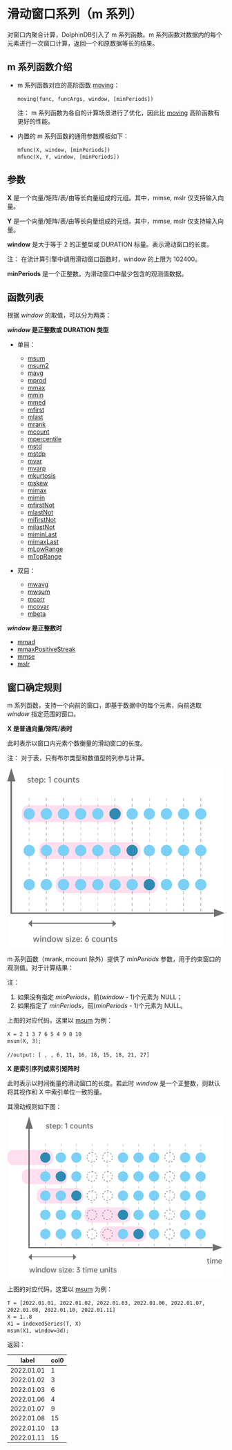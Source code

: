 # 滑动窗口系列（m 系列）

对窗口内聚合计算，DolphinDB引入了 m 系列函数。m
系列函数对数据内的每个元素进行一次窗口计算，返回一个和原数据等长的结果。

## m 系列函数介绍

* m 系列函数对应的高阶函数 [moving](../ho_funcs/moving.md)：

  ```
  moving(func, funcArgs, window, [minPeriods])
  ```

  注： m 系列函数为各自的计算场景进行了优化，因此比 [moving](../ho_funcs/moving.md) 高阶函数有更好的性能。
* 内置的 m
  系列函数的通用参数模板如下：

  ```
  mfunc(X, window, [minPeriods])
  mfunc(X, Y, window, [minPeriods])
  ```

## 参数

**X** 是一个向量/矩阵/表/由等长向量组成的元组。其中，mmse, mslr 仅支持输入向量。

**Y** 是一个向量/矩阵/表/由等长向量组成的元组。其中，mmse, mslr 仅支持输入向量。

**window** 是大于等于 2 的正整型或 DURATION 标量。表示滑动窗口的长度。

注： 在流计算引擎中调用滑动窗口函数时，window 的上限为 102400。

**minPeriods** 是一个正整数。为滑动窗口中最少包含的观测值数据。

## 函数列表

根据 *window*
的取值，可以分为两类：

***window* 是正整数或 DURATION 类型**

* 单目：

  + [msum](../m/msum.md)
  + [msum2](../m/msum2.md)
  + [mavg](../m/mavg.md)
  + [mprod](../m/mprod.md)
  + [mmax](../m/mmax.md)
  + [mmin](../m/mmin.md)
  + [mmed](../m/mmed.md)
  + [mfirst](../m/mfirst.md)
  + [mlast](../m/mlast.md)
  + [mrank](../m/mrank.md)
  + [mcount](../m/mcount.md)
  + [mpercentile](../m/mpercentile.md)
  + [mstd](../m/mstd.md)
  + [mstdp](../m/mstdp.md)
  + [mvar](../m/mvar.md)
  + [mvarp](../m/mvarp.md)
  + [mkurtosis](../m/mkurtosis.md)
  + [mskew](../m/mskew.md)
  + [mimax](../m/mimax.md)
  + [mimin](../m/mimin.md)
  + [mfirstNot](../m/mfirstnot.md)
  + [mlastNot](../m/mlastnot.md)
  + [mifirstNot](../m/mifirstNot.md)
  + [milastNot](../m/milastNot.md)
  + [miminLast](../m/miminlast.md)
  + [mimaxLast](../m/mimaxlast.md)
  + [mLowRange](../m/mlowrange.md)
  + [mTopRange](../m/mtoprange.md)
* 双目：

  + [mwavg](../m/mwavg.md)
  + [mwsum](../m/mwsum.md)
  + [mcorr](../m/mcorr.md)
  + [mcovar](../m/mcovar.md)
  + [mbeta](../m/mbeta.md)

***window* 是正整数时**

* [mmad](../m/mmad.md)
* [mmaxPositiveStreak](../m/mmaxPositiveStreak.md)
* [mmse](../m/mmse.md)
* [mslr](../m/mslr.md)

## 窗口确定规则

m
系列函数，支持一个向前的窗口，即基于数据中的每个元素，向前选取 *window* 指定范围的窗口。

**X
是普通向量/矩阵/表时**

此时表示以窗口内元素个数衡量的滑动窗口的长度。

注： 对于表，只有布尔类型和数值型的列参与计算。

![](../../images/mfunc_1.png)

m 系列函数（mrank, mcount 除外）提供了 *minPeriods*
参数，用于约束窗口的观测值。对于计算结果：

注：

1. 如果没有指定 *minPeriods*，前(*window* - 1)个元素为 NULL；
2. 如果指定了 *minPeriods*，前(*minPeriods* - 1)个元素为 NULL。

上图的对应代码，这里以 [msum](../m/msum.md)
为例：

```
X = 2 1 3 7 6 5 4 9 8 10
msum(X, 3);

//output: [ , , 6, 11, 16, 18, 15, 18, 21, 27]
```

**X
是索引序列或索引矩阵时**

此时表示以时间衡量的滑动窗口的长度。若此时 *window*
是一个正整数，则默认将其视作和 X 中索引单位一致的量。

其滑动规则如下图：

![](../../images/mfunc_2.png)

上图的对应代码，这里以 [msum](../m/msum.md)
为例：

```
T = [2022.01.01, 2022.01.02, 2022.01.03, 2022.01.06, 2022.01.07, 2022.01.08, 2022.01.10, 2022.01.11]
X = 1..8
X1 = indexedSeries(T, X)
msum(X1, window=3d);
```

返回：

| label | col0 |
| --- | --- |
| 2022.01.01 | 1 |
| 2022.01.02 | 3 |
| 2022.01.03 | 6 |
| 2022.01.06 | 4 |
| 2022.01.07 | 9 |
| 2022.01.08 | 15 |
| 2022.01.10 | 13 |
| 2022.01.11 | 15 |

